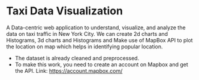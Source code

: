 # Taxi Data Visualization
A Data-centric web application to understand, visualize, and analyze the data on taxi traffic in New York City. We can create 2d charts and Histograms, 3d charts and Histograms and Make use of MapBox API to plot the location on map  which helps in identifying popular location.
- The dataset is already cleaned and preprocessed.
- To make this work, you need to create an account on Mapbox and get the API. Link: https://account.mapbox.com/
